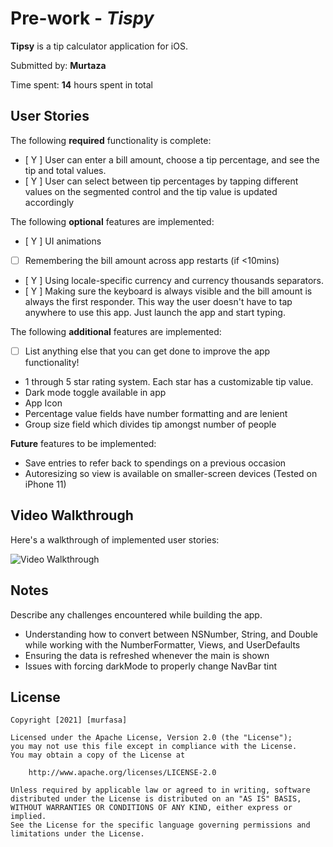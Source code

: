 # Pre-work - *Tispy*

**Tipsy** is a tip calculator application for iOS.

Submitted by: **Murtaza**

Time spent: **14** hours spent in total

## User Stories

The following **required** functionality is complete:

* [ Y ] User can enter a bill amount, choose a tip percentage, and see the tip and total values.
* [ Y ] User can select between tip percentages by tapping different values on the segmented control and the tip value is updated accordingly

The following **optional** features are implemented:

* [ Y ] UI animations
* [ ] Remembering the bill amount across app restarts (if <10mins)
* [ Y ] Using locale-specific currency and currency thousands separators.
* [ Y ] Making sure the keyboard is always visible and the bill amount is always the first responder. This way the user doesn't have to tap anywhere to use this app. Just launch the app and start typing.

The following **additional** features are implemented:

- [ ] List anything else that you can get done to improve the app functionality!
- 1 through 5 star rating system. Each star has a customizable tip value.
- Dark mode toggle available in app
- App Icon
- Percentage value fields have number formatting and are lenient
- Group size field which divides tip amongst number of people

**Future** features to be implemented:

- Save entries to refer back to spendings on a previous occasion
- Autoresizing so view is available on smaller-screen devices (Tested on iPhone 11)

## Video Walkthrough

Here's a walkthrough of implemented user stories:

<img src='Tipsy.gif' width='' alt='Video Walkthrough' />

## Notes

Describe any challenges encountered while building the app.

- Understanding how to convert between NSNumber, String, and Double while working with the NumberFormatter, Views, and UserDefaults 
- Ensuring the data is refreshed whenever the main is shown
- Issues with forcing darkMode to properly change NavBar tint


## License

    Copyright [2021] [murfasa]

    Licensed under the Apache License, Version 2.0 (the "License");
    you may not use this file except in compliance with the License.
    You may obtain a copy of the License at

        http://www.apache.org/licenses/LICENSE-2.0

    Unless required by applicable law or agreed to in writing, software
    distributed under the License is distributed on an "AS IS" BASIS,
    WITHOUT WARRANTIES OR CONDITIONS OF ANY KIND, either express or implied.
    See the License for the specific language governing permissions and
    limitations under the License.
